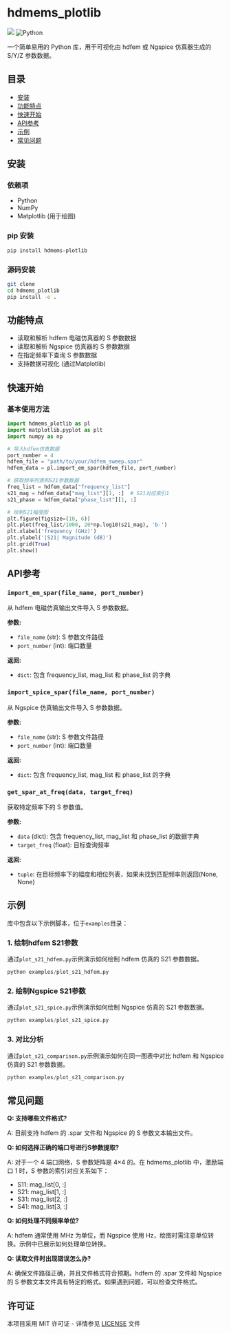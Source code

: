 # hdmems_plotlib

[![](https://img.shields.io/badge/PyPI-1.0.2-red.svg)](https://pypi.org/project/hdmems-plotlib/)
![Python](https://img.shields.io/badge/Python-3-green.svg)

一个简单易用的 Python 库，用于可视化由 hdfem 或 Ngspice 仿真器生成的 S/Y/Z 参数数据。

## 目录

- [安装](#安装)
- [功能特点](#功能特点)
- [快速开始](#快速开始)
- [API参考](#api参考)
- [示例](#示例)
- [常见问题](#常见问题)

## 安装

### 依赖项

- Python
- NumPy
- Matplotlib (用于绘图)

### pip 安装

```bash
pip install hdmems-plotlib
```

### 源码安装

```bash
git clone
cd hdmems_plotlib
pip install -e .
```

## 功能特点

- 读取和解析 hdfem 电磁仿真器的 S 参数数据
- 读取和解析 Ngspice 仿真器的 S 参数数据
- 在指定频率下查询 S 参数数据
- 支持数据可视化 (通过Matplotlib)

## 快速开始

### 基本使用方法

```python
import hdmems_plotlib as pl
import matplotlib.pyplot as plt
import numpy as np

# 导入hdfem仿真数据
port_number = 4
hdfem_file = "path/to/your/hdfem_sweep.spar"
hdfem_data = pl.import_em_spar(hdfem_file, port_number)

# 获取频率列表和S21参数数据
freq_list = hdfem_data["frequency_list"]
s21_mag = hdfem_data["mag_list"][1, :]  # S21对应索引1
s21_phase = hdfem_data["phase_list"][1, :]

# 绘制S21幅度图
plt.figure(figsize=(10, 6))
plt.plot(freq_list/1000, 20*np.log10(s21_mag), 'b-')
plt.xlabel('frequency (GHz)')
plt.ylabel('|S21| Magnitude (dB)')
plt.grid(True)
plt.show()
```

## API参考

### `import_em_spar(file_name, port_number)`

从 hdfem 电磁仿真输出文件导入 S 参数数据。

**参数:**
- `file_name` (str): S 参数文件路径
- `port_number` (int): 端口数量

**返回:**
- `dict`: 包含 frequency_list, mag_list 和 phase_list 的字典

### `import_spice_spar(file_name, port_number)`

从 Ngspice 仿真输出文件导入 S 参数数据。

**参数:**
- `file_name` (str): S 参数文件路径
- `port_number` (int): 端口数量

**返回:**
- `dict`: 包含 frequency_list, mag_list 和 phase_list 的字典

### `get_spar_at_freq(data, target_freq)`

获取特定频率下的 S 参数值。

**参数:**
- `data` (dict): 包含 frequency_list, mag_list 和 phase_list 的数据字典
- `target_freq` (float): 目标查询频率

**返回:**
- `tuple`: 在目标频率下的幅度和相位列表，如果未找到匹配频率则返回(None, None)

## 示例

库中包含以下示例脚本，位于`examples`目录：

### 1. 绘制hdfem S21参数

通过`plot_s21_hdfem.py`示例演示如何绘制 hdfem 仿真的 S21 参数数据。

```python
python examples/plot_s21_hdfem.py
```

### 2. 绘制Ngspice S21参数

通过`plot_s21_spice.py`示例演示如何绘制 Ngspice 仿真的 S21 参数数据。

```python
python examples/plot_s21_spice.py
```

### 3. 对比分析

通过`plot_s21_comparison.py`示例演示如何在同一图表中对比 hdfem 和 Ngspice 仿真的 S21 参数数据。

```python
python examples/plot_s21_comparison.py
```

## 常见问题

**Q: 支持哪些文件格式?**

A: 目前支持 hdfem 的 .spar 文件和 Ngspice 的 S 参数文本输出文件。

**Q: 如何选择正确的端口号进行S参数提取?**

A: 对于一个 4 端口网络，S 参数矩阵是 4×4 的。在 hdmems_plotlib 中，激励端口 1 时，S 参数的索引对应关系如下：
- S11: mag_list[0, :]
- S21: mag_list[1, :]
- S31: mag_list[2, :]
- S41: mag_list[3, :]

**Q: 如何处理不同频率单位?**

A: hdfem 通常使用 MHz 为单位，而 Ngspice 使用 Hz，绘图时需注意单位转换。示例中已展示如何处理单位转换。

**Q: 读取文件时出现错误怎么办?**

A: 确保文件路径正确，并且文件格式符合预期。hdfem 的 .spar 文件和 Ngspice 的 S 参数文本文件具有特定的格式。如果遇到问题，可以检查文件格式。

## 许可证

本项目采用 MIT 许可证 - 详情参见 [LICENSE](LICENSE) 文件
